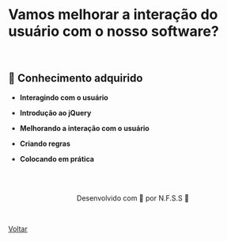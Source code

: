 <h1> Vamos melhorar a interação do usuário com o nosso software?</h1>

<br>

<h2> 🧠 Conhecimento adquirido </h2>

- **Interagindo com o usuário**
  
- **Introdução ao jQuery**
  
- **Melhorando a interação com o usuário**
  
- **Criando regras**
  
- **Colocando em prática**
  

<br><br>

<p align="center"> Desenvolvido com 💜 por N.F.S.S 👋 <p>
<br>

<a href="./README.md">Voltar</a>